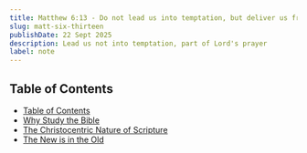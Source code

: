 ```yaml
---
title: Matthew 6:13 - Do not lead us into temptation, but deliver us from evil
slug: matt-six-thirteen
publishDate: 22 Sept 2025
description: Lead us not into temptation, part of Lord's prayer
label: note
---
```


## Table of Contents

- [Table of Contents](#table-of-contents)
- [Why Study the Bible](#why-study-the-bible)
- [The Christocentric Nature of Scripture](#the-christocentric-nature-of-scripture)
- [The New is in the Old](#the-new-is-in-the-old)
